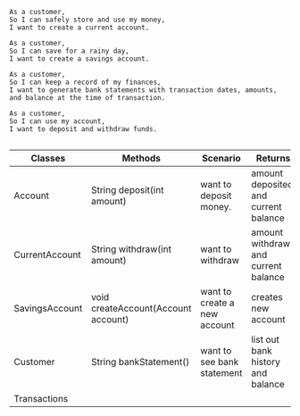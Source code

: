 ```
As a customer,
So I can safely store and use my money,
I want to create a current account.

As a customer,
So I can save for a rainy day,
I want to create a savings account.

As a customer,
So I can keep a record of my finances,
I want to generate bank statements with transaction dates, amounts, and balance at the time of transaction.

As a customer,
So I can use my account,
I want to deposit and withdraw funds.


```


| Classes        | Methods                             | Scenario                     | Returns                              |
|----------------|-------------------------------------|------------------------------|--------------------------------------|
| Account        | String deposit(int amount)          | want to deposit money.       | amount deposited and current balance |
| CurrentAccount | String withdraw(int amount)         | want to withdraw             | amount withdrawn and current balance |
| SavingsAccount | void createAccount(Account account) | want to create a new account | creates new account                  |
| Customer       | String bankStatement()              | want to see bank statement   | list out bank history and balance    |
| Transactions   |                                     |                              |                                      |
